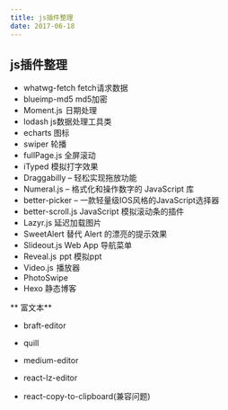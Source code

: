 ```yaml
---
title: js插件整理
date: 2017-06-18
---
```

##  js插件整理

* whatwg-fetch	fetch请求数据
* blueimp-md5	md5加密
* Moment.js 	日期处理
* lodash	js数据处理工具类
* echarts	图标
* swiper	轮播
* fullPage.js 	全屏滚动
* iTyped	模拟打字效果
* Draggabilly – 轻松实现拖放功能
* Numeral.js – 格式化和操作数字的 JavaScript 库
* better-picker – 一款轻量级IOS风格的JavaScript选择器
* better-scroll.js 		JavaScript 模拟滚动条的插件
* Lazyr.js	 延迟加载图片
* SweetAlert	替代 Alert 的漂亮的提示效果
* Slideout.js	 Web App 导航菜单
* Reveal.js   ppt	模拟ppt
* Video.js 	播放器
* PhotoSwipe
* Hexo 	静态博客

** 富文本**
* braft-editor	
* quill
* medium-editor 
* react-lz-editor
 
* react-copy-to-clipboard(兼容问题)
 
  